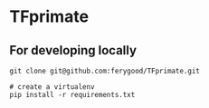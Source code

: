 # TFprimate

## For developing locally
```
git clone git@github.com:ferygood/TFprimate.git

# create a virtualenv
pip install -r requirements.txt
```